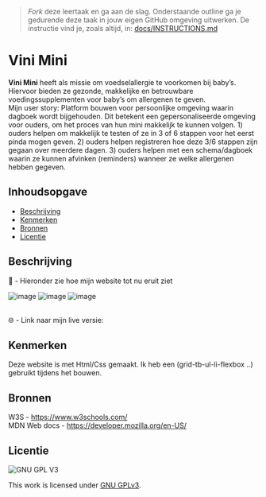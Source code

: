 > _Fork_ deze leertaak en ga aan de slag. Onderstaande outline ga je gedurende deze taak in jouw eigen GitHub omgeving uitwerken. De instructie vind je, zoals altijd, in: [docs/INSTRUCTIONS.md](docs/INSTRUCTIONS.md)

# Vini Mini
<!-- Geef je project een titel en schrijf in één zin wat het is -->
**Vini Mini** heeft als missie om voedselallergie te voorkomen bij baby’s. Hiervoor bieden ze gezonde, makkelijke en betrouwbare voedingssupplementen voor baby’s om allergenen te geven. <br>
Mijn user story: Platform bouwen voor persoonlijke omgeving waarin dagboek wordt bijgehouden. Dit betekent een gepersonaliseerde omgeving voor ouders, om het proces van hun mini makkelijk te
kunnen volgen. 1) ouders helpen om makkelijk te testen of ze in 3 of 6 stappen voor het eerst pinda
mogen geven. 2) ouders helpen registreren hoe deze 3/6 stappen zijn gegaan over meerdere dagen.
3) ouders helpen met een schema/dagboek waarin ze kunnen afvinken (reminders) wanneer ze
welke allergenen hebben gegeven.


## Inhoudsopgave

  * [Beschrijving](#beschrijving)
  * [Kenmerken](#kenmerken)
  * [Bronnen](#bronnen)
  * [Licentie](#licentie)

## Beschrijving
<!-- In de Beschrijving staat hoe je project er uit ziet, hoe het werkt en wat je er mee kan. -->
<!-- Voeg een mooie poster visual toe 📸 -->

📸 - Hieronder zie hoe mijn website tot nu eruit ziet <br>

![image](https://user-images.githubusercontent.com/112857932/195573800-30eb7a56-c2a1-4e5b-a42b-5c139d82ab04.png)
![image](https://user-images.githubusercontent.com/112857932/195573918-7c93ddaa-b9a2-4228-b85a-aaf89f0bdb5e.png)
![image](https://user-images.githubusercontent.com/112857932/195573941-93c3ecbc-51e8-4bc5-85f8-cb4621f2bc5c.png)

<!-- Voeg een link toe naar Github Pages 🌐--> 
<br>
🌐 - Link naar mijn live versie: 

## Kenmerken
<!-- Bij Kenmerken staat welke technieken zijn gebruikt en hoe. Wat is de HTML structuur? Wat zijn de belangrijkste dingen in CSS? Wat is er met Javascript gedaan en hoe? Misschien heb je een framwork of library gebruikt? -->
Deze website is met Html/Css gemaakt. Ik heb een (grid-tb-ul-li-flexbox ..) gebruikt tijdens het bouwen.

## Bronnen

W3S - https://www.w3schools.com/ <br>
MDN Web docs - https://developer.mozilla.org/en-US/

## Licentie

![GNU GPL V3](https://www.gnu.org/graphics/gplv3-127x51.png)

This work is licensed under [GNU GPLv3](./LICENSE).
